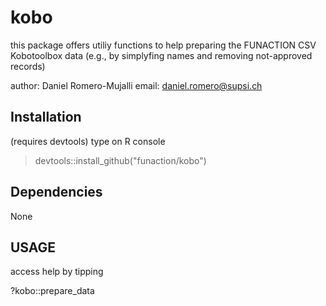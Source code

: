 # kobo
this package offers utiliy functions to help preparing the FUNACTION CSV Kobotoolbox data (e.g., by simplyfing names and removing not-approved records)

author: Daniel Romero-Mujalli
email:  daniel.romero@supsi.ch

## Installation
(requires devtools)
type on R console
> devtools::install_github("funaction/kobo")

## Dependencies
None

## USAGE

access help by tipping

?kobo::prepare_data
